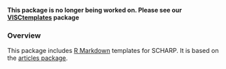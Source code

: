 **This package is no longer being worked on. Please see our [VISCtemplates](https://github.com/FredHutch/VISCtemplates) package**

### Overview

This package includes [R Markdown](http://rmarkdown.rstudio.com) templates for SCHARP. It is based on the [articles package](https://github.com/rstudio/rticles).


